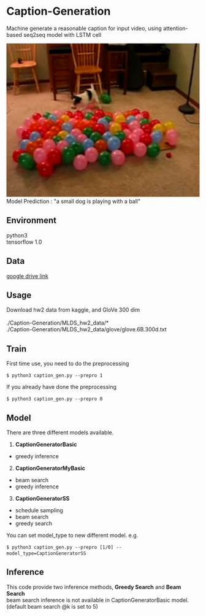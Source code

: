 Caption-Generation
====
Machine generate a reasonable caption for input video, using attention-based seq2seq model with LSTM cell

<img src="https://github.com/m516825/Caption-Generation/blob/master/img.png" height="400" />
Model Prediction : "a small dog is playing with a ball"

## Environment
python3 <br />
tensorflow 1.0 <br />

## Data
[google drive link](https://drive.google.com/file/d/0BzyBz0sWlxlYTnNnTTJtbkFXSWs/view?usp=sharing)

## Usage 
Download hw2 data from kaggle, and GloVe 300 dim <br />
<br />
./Caption-Generation/MLDS_hw2_data/* <br />
./Caption-Generation/MLDS_hw2_data/glove/glove.6B.300d.txt

## Train
First time use, you need to do the preprocessing
```
$ python3 caption_gen.py --prepro 1
```
If you already have done the preprocessing
```
$ python3 caption_gen.py --prepro 0
```
## Model
There are three different models available. <br />

1. **CaptionGeneratorBasic**
  * greedy inference
2. **CaptionGeneratorMyBasic**
  * beam search
  * greedy inference
3. **CaptionGeneratorSS**
  * schedule sampling
  * beam search
  * greedy search

You can set model_type to new different model. e.g.
```
$ python3 caption_gen.py --prepro [1/0] --model_type=CaptionGeneratorSS
```

## Inference 
This code provide two inference methods, **Greedy Search** and **Beam Search** <br />
beam search inference is not available in CaptionGeneratorBasic model. <br />
(default beam search @k is set to 5)








